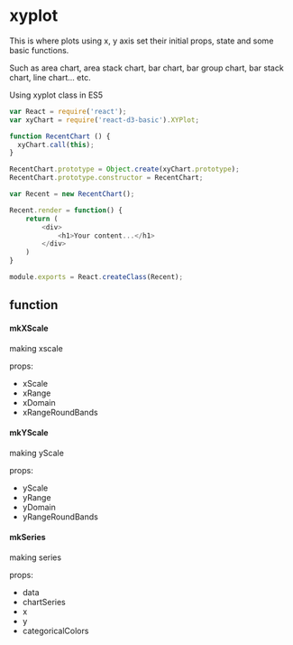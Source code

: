 # xyplot

This is where plots using x, y axis set their initial props, state and some basic functions.

Such as area chart, area stack chart, bar chart, bar group chart, bar stack chart, line chart... etc.

Using xyplot class in ES5

```js
var React = require('react');
var xyChart = require('react-d3-basic').XYPlot;

function RecentChart () {
  xyChart.call(this);
}

RecentChart.prototype = Object.create(xyChart.prototype);
RecentChart.prototype.constructor = RecentChart;

var Recent = new RecentChart();

Recent.render = function() {
    return (
        <div>
            <h1>Your content...</h1>
        </div>
    )
}

module.exports = React.createClass(Recent);
```

## function

#### mkXScale

making xscale

props:

- xScale
- xRange
- xDomain
- xRangeRoundBands

#### mkYScale

making yScale

props:

- yScale
- yRange
- yDomain
- yRangeRoundBands

#### mkSeries

making series

props:

- data
- chartSeries
- x
- y
- categoricalColors
